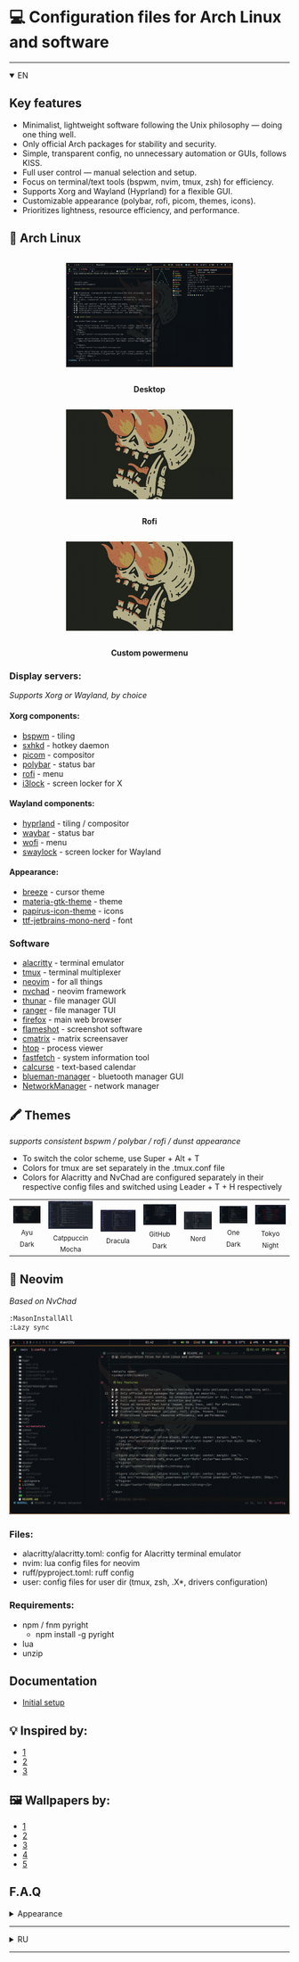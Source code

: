 # 💻 Configuration files for Arch Linux and software

---

<details open>
<summary>EN</summary>

## Key features

- Minimalist, lightweight software following the Unix philosophy — doing one thing well.
- Only official Arch packages for stability and security.
- Simple, transparent config, no unnecessary automation or GUIs, follows KISS.
- Full user control — manual selection and setup.
- Focus on terminal/text tools (bspwm, nvim, tmux, zsh) for efficiency.
- Supports Xorg and Wayland (Hyprland) for a flexible GUI.
- Customizable appearance (polybar, rofi, picom, themes, icons).
- Prioritizes lightness, resource efficiency, and performance.

## 🐧 Arch Linux

<div style="text-align: center;">

  <figure style="display: inline-block; text-align: center; margin: 1em;">
    <img src="screenshots/arch_bspwm.png" alt="arch bspwm" style="max-width: 300px;">
  </figure>
  <p align="center"><strong>Desktop</strong></p>

  <figure style="display: inline-block; text-align: center; margin: 1em;">
    <img src="screenshots/rofi_drun.gif" alt="Rofi" style="max-width: 300px;">
  </figure>
  <p align="center"><strong>Rofi</strong></p>

  <figure style="display: inline-block; text-align: center; margin: 1em;">
    <img src="screenshots/rofi_powermenu.gif" alt="Custom powermenu" style="max-width: 300px;">
  </figure>
  <p align="center"><strong>Custom powermenu</strong></p>

</div>

### Display servers:

_Supports Xorg or Wayland, by choice_

#### Xorg components:
- [bspwm](https://github.com/baskerville/bspwm) - tiling
- [sxhkd](https://github.com/baskerville/sxhkd) - hotkey daemon
- [picom](https://github.com/yshui/picom) - compositor
- [polybar](https://github.com/polybar/polybar) - status bar
- [rofi](https://github.com/davatorium/rofi) - menu
- [i3lock](https://archlinux.org/packages/extra/x86_64/i3lock/) - screen locker for X

#### Wayland components:
- [hyprland](https://github.com/hyprwm/Hyprland) - tiling / compositor
- [waybar](https://github.com/Alexays/Waybar) - status bar
- [wofi](https://man.archlinux.org/man/wofi.1.en) - menu
- [swaylock](https://github.com/swaywm/swaylock) - screen locker for Wayland

#### Appearance:
- [breeze](https://archlinux.org/packages/extra/x86_64/breeze/) - cursor theme
- [materia-gtk-theme](https://archlinux.org/packages/extra/any/materia-gtk-theme/) - theme
- [papirus-icon-theme](https://github.com/PapirusDevelopmentTeam/papirus-icon-theme) - icons
- [ttf-jetbrains-mono-nerd](https://archlinux.org/packages/extra/any/ttf-jetbrains-mono-nerd/) - font

### Software
- [alacritty](https://github.com/alacritty/alacritty) - terminal emulator
- [tmux](https://github.com/tmux/tmux) - terminal multiplexer
- [neovim](https://github.com/neovim/neovim) - for all things
- [nvchad](https://github.com/NvChad/NvChad) - neovim framework
- [thunar](https://gitlab.xfce.org/xfce/thunar) - file manager GUI
- [ranger](https://github.com/ranger/ranger) - file manager TUI
- [firefox](https://www.mozilla.org/ru/firefox/new/) - main web browser
- [flameshot](https://github.com/flameshot-org/flameshot) - screenshot software
- [cmatrix](https://github.com/abishekvashok/cmatrix) - matrix screensaver
- [htop](https://github.com/htop-dev/htop) - process viewer
- [fastfetch](https://github.com/fastfetch-cli/fastfetch) - system information tool
- [calcurse](https://github.com/lfos/calcurse) - text-based calendar
- [blueman-manager](https://github.com/blueman-project/blueman) - bluetooth manager GUI
- [NetworkManager](https://networkmanager.dev/) - network manager

## 🖍️ Themes

*supports consistent bspwm / polybar / rofi / dunst appearance*

- To switch the color scheme, use Super + Alt + T
- Colors for tmux are set separately in the .tmux.conf file
- Colors for Alacritty and NvChad are configured separately in their respective config files and switched using Leader + T + H respectively

<table>
  <tr>
    <td align="center">
      <img src="screenshots/themes/ayu_dark.png" width="150"><br/>
      <sub>Ayu Dark</sub>
    </td>
    <td align="center">
      <img src="screenshots/themes/catppuccin_mocha.png" width="150"><br/>
      <sub>Catppuccin Mocha</sub>
    </td>
    <td align="center">
      <img src="screenshots/themes/dracula.png" width="150"><br/>
      <sub>Dracula</sub>
    </td>
    <td align="center">
      <img src="screenshots/themes/github_dark.png" width="150"><br/>
      <sub>GitHub Dark</sub>
    </td>
    <td align="center">
      <img src="screenshots/themes/nord.png" width="150"><br/>
      <sub>Nord</sub>
    </td>
    <td align="center">
      <img src="screenshots/themes/one_dark.png" width="150"><br/>
      <sub>One Dark</sub>
    </td>
    <td align="center">
      <img src="screenshots/themes/tokyo_night.png" width="150"><br/>
      <sub>Tokyo Night</sub>
    </td>
</table>

## 📝 Neovim

_Based on NvChad_

```Shell
:MasonInstallAll
:Lazy sync
```

<p align="center">
    <img src="screenshots/nvim.png">
</p>

### Files:
- alacritty/alacritty.toml: config for Alacritty terminal emulator
- nvim: lua config files for neovim
- ruff/pyproject.toml: ruff config
- user: config files for user dir (tmux, zsh, .X*, drivers configuration)

### Requirements:
- npm / fnm pyright
    * npm install -g pyright
- lua
- unzip

## Documentation
- [Initial setup](/docs/en/initial_setup.md)

## 💡 Inspired by:

- [1](https://github.com/gh0stzk/dotfiles)
- [2](https://github.com/Zproger/bspwm-dotfiles)
- [3](https://github.com/raexera/tokyo)

## 🖼 Wallpapers by:

- [1](https://github.com/gh0stzk/dotfiles)
- [2](https://github.com/connorslade/ArchPapers)
- [3](https://github.com/LagrangianLad/arch-minimal-wallpapers)
- [4](https://github.com/archcraft-os/archcraft-wallpapers)
- [5](https://github.com/raexera/tokyo)

## F.A.Q

<details>
<summary>Appearance</summary>

1. How to set up the wallpaper?
Answer:
In **~/.xprofile** add the line:

```Shell
export LOCKSCREEN_IMAGE="$HOME/.config/wlppr/skull.png"

```

2. How to set up bspwm / rofi / polybar / dunst consistent theme?
Answer:

```Shell
SUPER + ALT + T

```

3. How to set up NvChad theme?
Answer:

```Shell
Leader + T + H

```

4. How to set up Alacritty theme?
Answer:
In **~/.config/alacritty/alacritty.toml** change:

```Shell
import = [
  "~/.config/alacritty/alacritty-theme/themes/ayu_dark.toml"
]

```

5. How to set tmux theme?
Answer:
In **~/.tmux.conf** change:

```Shell
source-file $HOME/.config/tmux/themes/ayu_dark.conf

```

</details>

</details>

---

<details>
<summary>RU</summary>

## Ключевые особенности

- Минималистичный, лёгкий софт, следующий философии Unix — программы, которые делают одну вещь хорошо.
- Используются только официальные пакеты Arch для стабильности и безопасности.
- Простая, прозрачная конфигурация, без лишней автоматизации и графических оболочек, соблюдающая принцип KISS.
- Пользователь сам контролирует настройки своей системы через конфигурационные файлы.
- Акцент на терминальные и текстовые инструменты (bspwm, nvim, tmux, zsh).
- Поддержка графической среды Xorg либо Wayland (Hyprland).
- Настраиваемый внешний вид (polybar, rofi, picom, темы, иконки).
- В приоритете лёгкость, экономия ресурсов и производительность.

## 🐧 Arch Linux

<div style="text-align: center;">

  <figure style="display: inline-block; text-align: center; margin: 1em;">
    <img src="screenshots/arch_bspwm.png" alt="arch bspwm" style="max-width: 300px;">
  </figure>
  <p align="center"><strong>Рабочий стол</strong></p>

  <figure style="display: inline-block; text-align: center; margin: 1em;">
    <img src="screenshots/rofi_drun.gif" alt="Rofi" style="max-width: 300px;">
  </figure>
  <p align="center"><strong>Список приложений</strong></p>

  <figure style="display: inline-block; text-align: center; margin: 1em;">
    <img src="screenshots/rofi_powermenu.gif" alt="rofi powermenu" style="max-width: 300px;">
  </figure>
  <p align="center"><strong>Меню выключения / перезагрузки / сна и т.д.</strong></p>

</div>

### Серверы отображения:

_Поддержка Xorg или Wayland, по выбору_

#### Компоненты Xorg:
- [bspwm](https://github.com/baskerville/bspwm) — тайлинговый оконный менеджер
- [sxhkd](https://github.com/baskerville/sxhkd) — демон горячих клавиш
- [picom](https://github.com/yshui/picom) — композитор
- [polybar](https://github.com/polybar/polybar) — статус-бар
- [rofi](https://github.com/davatorium/rofi) — меню
- [i3lock](https://archlinux.org/packages/extra/x86_64/i3lock/) - блокировщик экрана для X

#### Компоненты Wayland:
- [hyprland](https://github.com/hyprwm/Hyprland) — тайлинг / композитор
- [waybar](https://github.com/Alexays/Waybar) — статус-бар
- [wofi](https://man.archlinux.org/man/wofi.1.en) — меню
- [swaylock](https://github.com/swaywm/swaylock) - блокировщик экрана для Wayland

#### Оформление:
- [breeze](https://archlinux.org/packages/extra/x86_64/breeze/) — тема курсора
- [materia-gtk-theme](https://archlinux.org/packages/extra/any/materia-gtk-theme/) — тема оформления
- [papirus-icon-theme](https://github.com/PapirusDevelopmentTeam/papirus-icon-theme) — иконки
- [ttf-jetbrains-mono-nerd](https://archlinux.org/packages/extra/any/ttf-jetbrains-mono-nerd/) — шрифт

### Программное обеспечение
- [alacritty](https://github.com/alacritty/alacritty) — эмулятор терминала
- [tmux](https://github.com/tmux/tmux) — мультиплексор терминала
- [neovim](https://github.com/neovim/neovim) — для всего
- [nvchad](https://github.com/NvChad/NvChad) — фреймворк для neovim
- [thunar](https://gitlab.xfce.org/xfce/thunar) — файловый менеджер GUI
- [ranger](https://github.com/ranger/ranger) — файловый менеджер TUI
- [firefox](https://www.mozilla.org/ru/firefox/new/) — основной веб-браузер
- [flameshot](https://github.com/flameshot-org/flameshot) — программа для скриншотов
- [cmatrix](https://github.com/abishekvashok/cmatrix) — скринсейвер
- [htop](https://github.com/htop-dev/htop) — просмотр процессов
- [fastfetch](https://github.com/fastfetch-cli/fastfetch) — инструмент вывода системной информации
- [calcurse](https://github.com/lfos/calcurse) — календарь TUI
- [blueman-manager](https://github.com/blueman-project/blueman) — менеджер Bluetooth GUI
- [NetworkManager](https://networkmanager.dev/) — менеджер сети

## 🖍️ Цветовые схемы

*поддержка консистентного внешнего вида bspwm / polybar / rofi / dunst*

- Для смены цветовой схемы используйте Super + Alt + T
- Цвета для tmux настраиваются отдельно в файле .tmux.conf
- Цвета для Alacritty и NvChad настраиваются отдельно в их конфигурационных файлах и переключаются с помощью сочетания Leader + T + H соответственно

<table>
  <tr>
    <td align="center">
      <img src="screenshots/themes/ayu_dark.png" width="150"><br/>
      <sub>Ayu Dark</sub>
    </td>
    <td align="center">
      <img src="screenshots/themes/catppuccin_mocha.png" width="150"><br/>
      <sub>Catppuccin Mocha</sub>
    </td>
    <td align="center">
      <img src="screenshots/themes/dracula.png" width="150"><br/>
      <sub>Dracula</sub>
    </td>
    <td align="center">
      <img src="screenshots/themes/github_dark.png" width="150"><br/>
      <sub>GitHub Dark</sub>
    </td>
    <td align="center">
      <img src="screenshots/themes/nord.png" width="150"><br/>
      <sub>Nord</sub>
    </td>
    <td align="center">
      <img src="screenshots/themes/one_dark.png" width="150"><br/>
      <sub>One Dark</sub>
    </td>
    <td align="center">
      <img src="screenshots/themes/tokyo_night.png" width="150"><br/>
      <sub>Tokyo Night</sub>
    </td>
</table>

## 📝 Neovim

_Основан на NvChad_

```Shell
:MasonInstallAll
:Lazy sync
```


<p align="center">
    <img src="screenshots/nvim.png">
</p>

### Файлы:
- alacritty/alacritty.toml: конфигурация для эмулятора терминала Alacritty
- nvim: lua-конфиги для neovim
- ruff/pyproject.toml: конфигурация ruff
- user: конфигурационные файлы для пользовательской директории (tmux, zsh, .X*, настройки драйверов)

### Зависимости:
- npm / fnm / pyright
  * `npm install -g pyright`
- lua
- unzip

## Документация
- [Первоначальная настройка](/docs/ru/initial_setup.md)

## 💡 Вдохновлено:

- [1](https://github.com/gh0stzk/dotfiles)
- [2](https://github.com/Zproger/bspwm-dotfiles)
- [3](https://github.com/raexera/tokyo)

## 🖼 Обои:

- [1](https://github.com/gh0stzk/dotfiles)
- [2](https://github.com/connorslade/ArchPapers)
- [3](https://github.com/LagrangianLad/arch-minimal-wallpapers)
- [4](https://github.com/archcraft-os/archcraft-wallpapers)
- [5](https://github.com/raexera/tokyo)

## F.A.Q

<details>
<summary>Внешний вид</summary>

1. Как установить обои рабочего стола?
Ответ:
В файле **~/.xprofile** добавьте строку:

```Shell
export LOCKSCREEN_IMAGE="$HOME/.config/wlppr/skull.png"

```

2. Как установить bspwm / rofi / polybar / dunst консистентную цветовую схему?
Ответ:

```Shell
SUPER + ALT + T

```

3. Как установить цветовую схему NvChad?
Ответ:

```Shell
Leader + T + H

```

4. Как установить цветовую схему Alacritty?
Ответ:
В файле **~/.config/alacritty/alacritty.toml** измените:

```Shell
import = [
  "~/.config/alacritty/alacritty-theme/themes/ayu_dark.toml"
]

```

5. Как установить цветовую схему tmux?
Ответ:
В файле **~/.tmux.conf** измените:

```Shell
source-file $HOME/.config/tmux/themes/ayu_dark.conf

```

</details>

</details>

---
